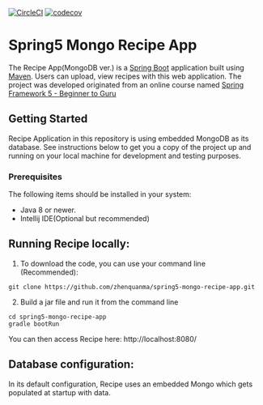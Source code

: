 [![CircleCI](https://circleci.com/gh/zhenquanma/spring5-mongo-recipe-app.svg?style=svg)](https://circleci.com/gh/zhenquanma/spring5-mongo-recipe-app)
[![codecov](https://codecov.io/gh/zhenquanma/spring5-mongo-recipe-app/branch/master/graph/badge.svg)](https://codecov.io/gh/zhenquanma/spring5-mongo-recipe-app)

# Spring5 Mongo Recipe App 


The Recipe App(MongoDB ver.) is a [Spring Boot](https://spring.io/guides/gs/spring-boot) application built using [Maven](https://spring.io/guides/gs/maven/). Users can upload, view recipes with this web application. The project was developed originated from an online course named [Spring Framework 5 - Beginner to Guru](https://go.springframework.guru/spring-framework-5-online-course)

## Getting Started
Recipe Application in this repository is using embedded MongoDB as its database.
See instructions below to get you a copy of the project up and running on your local machine for development and testing purposes.

### Prerequisites
The following items should be installed in your system:
* Java 8 or newer.
* Intellij IDE(Optional but recommended)


## Running Recipe locally:
1. To download the code, you can use your command line (Recommended):
```
git clone https://github.com/zhenquanma/spring5-mongo-recipe-app.git
```
2. Build a jar file and run it from the command line
```
cd spring5-mongo-recipe-app
gradle bootRun
```

You can then access Recipe here: http://localhost:8080/

## Database configuration:
In its default configuration, Recipe uses an embedded Mongo which gets populated at startup with data. 
